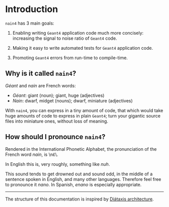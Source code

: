 # Introduction

`nain4` has 3 main goals:

1. Enabling writing `Geant4` application code much more concisely: increasing the signal to noise ratio of `Geant4` code.

2. Making it easy to write automated tests for `Geant4` application code.

3. Promoting `Geant4` errors from run-time to compile-time.

## Why is it called `nain4`?

*Géant* and *nain* are French words:

+ *Géant*: giant (noun); giant, huge (adjectives)
+ *Nain*: dwarf, midget (nouns); dwarf, miniature (adjectives)

With `nain4`, you can express in a tiny amount of code, that which would take huge amounts of code to express in plain `Geant4`; turn your gigantic source files into miniature ones, without loss of meaning.

## How should I pronounce `nain4`?

Rendered in the International Phonetic Alphabet, the pronunciation of the French  word *nain*, is \nɛ̃\\.


In English this is, very roughly, something like *nuh*. 

This sound tends to get drowned out and sound odd, in the middle of a sentence spoken
in English, and many other languages. Therefore feel free to pronounce it
*nano*. In Spanish, *enano* is especially appropriate.

<hr/>

The structure of this documentation is inspired by  [Diátaxis architecture](https://diataxis.fr/).
